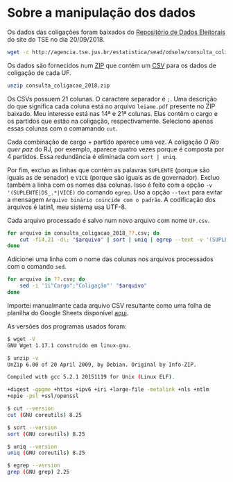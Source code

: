 # Sobre a manipulação dos dados

Os dados das coligações foram baixados do [Repositório de Dados
Eleitorais](http://www.tse.jus.br/eleicoes/estatisticas/repositorio-de-dados-eleitorais-1/repositorio-de-dados-eleitorais) do site do TSE no dia 20/09/2018. 

```bash
wget -c http://agencia.tse.jus.br/estatistica/sead/odsele/consulta_coligacao/consulta_coligacao_2018.zip
```

Os dados são fornecidos num [ZIP](https://pt.wikipedia.org/wiki/ZIP) que contém um [CSV](https://pt.wikipedia.org/wiki/Comma-separated_values)
para os dados de coligação de cada UF.

```bash
unzip consulta_coligacao_2018.zip
```

Os CSVs possuem 21 colunas. O caractere separador é `;`. Uma descrição do que significa cada coluna está no
arquivo `leiame.pdf` presente no ZIP baixado. Meu interesse está nas 14ª e 21ª
colunas. Elas contêm o cargo e os partidos que estão na coligação, respectivamente.
Seleciono apenas essas colunas com o comamando `cut`.

Cada combinação de cargo + partido aparece uma vez. A coligação *O Rio quer paz*
do RJ, por exemplo, aparece quatro vezes porque é composta por 4 partidos. Essa
redundância é eliminada com `sort | uniq`.

Por fim, excluo as linhas que contém as palavras `SUPLENTE` (porque são iguais
as de senador) e `VICE` (porque são iguais as de governador). Excluo também a
linha com os nomes das colunas. Isso é feito com a opção `-v '(SUPLENTE|DS_.*|VICE)`
do comando `egrep`. Uso a opção `--text` para evitar a mensagem `Arquivo binário coincide com o padrão`.
A codificação dos arquivos é latin1, meu sistema usa UTF-8.

Cada arquivo processado é salvo num novo arquivo com nome `UF.csv`.

```bash
for arquivo in consulta_coligacao_2018_??.csv; do
	cut -f14,21 -d\; "$arquivo" | sort | uniq | egrep --text -v '(SUPLENTE|DS_.*|VICE)' > "${arquivo#consulta_coligacao_2018_}"
done
```

Adicionei uma linha com o nome das colunas nos arquivos processados com o
comando `sed`.

```bash
for arquivo in ??.csv; do
	sed -i '1i"Cargo";"Coligação"' "$arquivo"
done
```

Importei manualmante cada arquivo CSV resultante como uma folha de planilha do
Google Sheets disponível
[aqui](https://docs.google.com/spreadsheets/d/1g7afzfqL3mvhe9bqqo6y5a8CEif8_KNJIfgxl7ct3NQ/edit?usp=sharing).

As versões dos programas usados foram:

```bash
$ wget -V
GNU Wget 1.17.1 construído em linux-gnu.

$ unzip -v
UnZip 6.00 of 20 April 2009, by Debian. Original by Info-ZIP.

Compiled with gcc 5.2.1 20151119 for Unix (Linux ELF).

+digest -gpgme +https +ipv6 +iri +large-file -metalink +nls +ntlm 
+opie -psl +ssl/openssl 

$ cut --version
cut (GNU coreutils) 8.25

$ sort --version
sort (GNU coreutils) 8.25

$ uniq --version
uniq (GNU coreutils) 8.25

$ egrep --version
grep (GNU grep) 2.25
```

